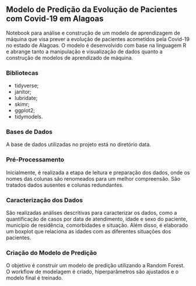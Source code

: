## Modelo de Predição da Evolução de Pacientes com Covid-19 em Alagoas
Notebook para análise e construção de um modelo de aprendizagem de máquina que visa prever a evolução de pacientes acometidos pela Covid-19 no estado de Alagoas. O modelo é desenvolvido com base na linguagem R e abrange tanto a manipulação e visualização de dados quanto a construção de modelos de aprendizado de máquina.

### Bibliotecas
- tidyverse;
- janitor;
- lubridate;
- skimr;
- ggplot2;
- tidymodels.


### Bases de Dados
A base de dados utilizadas no projeto está no diretório data. 

### Pré-Processamento
Inicialmente, é realizada a etapa de leitura e preparação dos dados, onde os nomes das colunas são renomeados para um melhor compreensão. São tratados dados ausentes e colunas redundantes.

### Caracterização dos Dados
São realizadas análises descritivas para caracterizar os dados, como a quantificação de casos por data de atendimento, idade e sexo do paciente, município de residência, comorbidades e situação. Além disso, é elaborado um boxplot que relaciona as idades com as diferentes situações dos pacientes.

### Criação do Modelo de Predição
O objetivo é construir um modelo de predição utilizando a Random Forest. O workflow de modelagem é criado, hiperparâmetros são ajustados e o modelo final é treinado.

